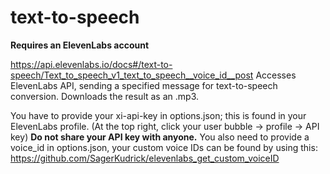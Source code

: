 # text-to-speech

**Requires an ElevenLabs account**

https://api.elevenlabs.io/docs#/text-to-speech/Text_to_speech_v1_text_to_speech__voice_id__post
Accesses ElevenLabs API, sending a specified message for text-to-speech conversion. Downloads the result as an .mp3.

You have to provide your xi-api-key in options.json; this is found in your ElevenLabs profile. (At the top right, click your user bubble -> profile -> API key) **Do not share your API key with anyone.**
You also need to provide a voice_id in options.json, your custom voice IDs can be found by using this: https://github.com/SagerKudrick/elevenlabs_get_custom_voiceID
